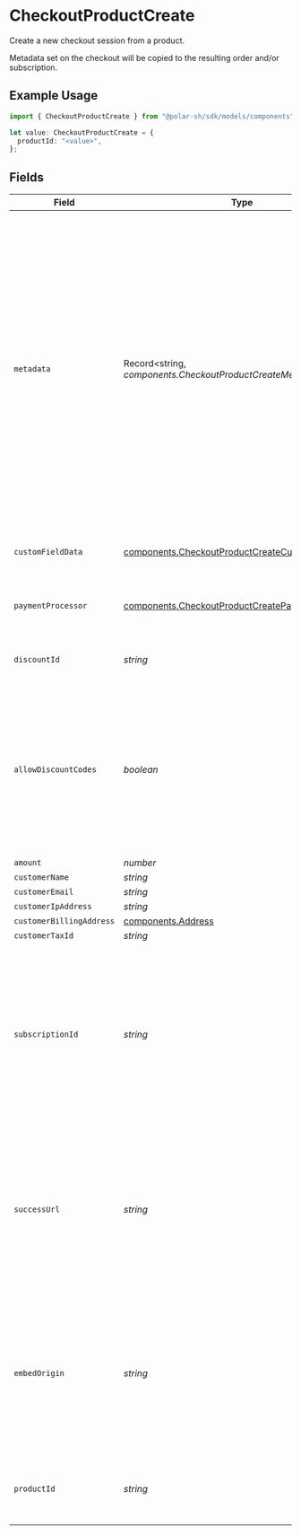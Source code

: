 # CheckoutProductCreate

Create a new checkout session from a product.

Metadata set on the checkout will be copied
to the resulting order and/or subscription.

## Example Usage

```typescript
import { CheckoutProductCreate } from "@polar-sh/sdk/models/components";

let value: CheckoutProductCreate = {
  productId: "<value>",
};
```

## Fields

| Field                                                                                                                                                                                                                                                                                        | Type                                                                                                                                                                                                                                                                                         | Required                                                                                                                                                                                                                                                                                     | Description                                                                                                                                                                                                                                                                                  |
| -------------------------------------------------------------------------------------------------------------------------------------------------------------------------------------------------------------------------------------------------------------------------------------------- | -------------------------------------------------------------------------------------------------------------------------------------------------------------------------------------------------------------------------------------------------------------------------------------------- | -------------------------------------------------------------------------------------------------------------------------------------------------------------------------------------------------------------------------------------------------------------------------------------------- | -------------------------------------------------------------------------------------------------------------------------------------------------------------------------------------------------------------------------------------------------------------------------------------------- |
| `metadata`                                                                                                                                                                                                                                                                                   | Record<string, *components.CheckoutProductCreateMetadata*>                                                                                                                                                                                                                                   | :heavy_minus_sign:                                                                                                                                                                                                                                                                           | Key-value object allowing you to store additional information.<br/><br/>The key must be a string with a maximum length of **40 characters**.<br/>The value must be either:<br/><br/>* A string with a maximum length of **500 characters**<br/>* An integer<br/>* A boolean<br/><br/>You can store up to **50 key-value pairs**. |
| `customFieldData`                                                                                                                                                                                                                                                                            | [components.CheckoutProductCreateCustomFieldData](../../models/components/checkoutproductcreatecustomfielddata.md)                                                                                                                                                                           | :heavy_minus_sign:                                                                                                                                                                                                                                                                           | Key-value object storing custom field values.                                                                                                                                                                                                                                                |
| `paymentProcessor`                                                                                                                                                                                                                                                                           | [components.CheckoutProductCreatePaymentProcessor](../../models/components/checkoutproductcreatepaymentprocessor.md)                                                                                                                                                                         | :heavy_check_mark:                                                                                                                                                                                                                                                                           | Payment processor to use. Currently only Stripe is supported.                                                                                                                                                                                                                                |
| `discountId`                                                                                                                                                                                                                                                                                 | *string*                                                                                                                                                                                                                                                                                     | :heavy_minus_sign:                                                                                                                                                                                                                                                                           | ID of the discount to apply to the checkout.                                                                                                                                                                                                                                                 |
| `allowDiscountCodes`                                                                                                                                                                                                                                                                         | *boolean*                                                                                                                                                                                                                                                                                    | :heavy_minus_sign:                                                                                                                                                                                                                                                                           | Whether to allow the customer to apply discount codes. If you apply a discount through `discount_id`, it'll still be applied, but the customer won't be able to change it.                                                                                                                   |
| `amount`                                                                                                                                                                                                                                                                                     | *number*                                                                                                                                                                                                                                                                                     | :heavy_minus_sign:                                                                                                                                                                                                                                                                           | N/A                                                                                                                                                                                                                                                                                          |
| `customerName`                                                                                                                                                                                                                                                                               | *string*                                                                                                                                                                                                                                                                                     | :heavy_minus_sign:                                                                                                                                                                                                                                                                           | N/A                                                                                                                                                                                                                                                                                          |
| `customerEmail`                                                                                                                                                                                                                                                                              | *string*                                                                                                                                                                                                                                                                                     | :heavy_minus_sign:                                                                                                                                                                                                                                                                           | N/A                                                                                                                                                                                                                                                                                          |
| `customerIpAddress`                                                                                                                                                                                                                                                                          | *string*                                                                                                                                                                                                                                                                                     | :heavy_minus_sign:                                                                                                                                                                                                                                                                           | N/A                                                                                                                                                                                                                                                                                          |
| `customerBillingAddress`                                                                                                                                                                                                                                                                     | [components.Address](../../models/components/address.md)                                                                                                                                                                                                                                     | :heavy_minus_sign:                                                                                                                                                                                                                                                                           | N/A                                                                                                                                                                                                                                                                                          |
| `customerTaxId`                                                                                                                                                                                                                                                                              | *string*                                                                                                                                                                                                                                                                                     | :heavy_minus_sign:                                                                                                                                                                                                                                                                           | N/A                                                                                                                                                                                                                                                                                          |
| `subscriptionId`                                                                                                                                                                                                                                                                             | *string*                                                                                                                                                                                                                                                                                     | :heavy_minus_sign:                                                                                                                                                                                                                                                                           | ID of a subscription to upgrade. It must be on a free pricing. If checkout is successful, metadata set on this checkout will be copied to the subscription, and existing keys will be overwritten.                                                                                           |
| `successUrl`                                                                                                                                                                                                                                                                                 | *string*                                                                                                                                                                                                                                                                                     | :heavy_minus_sign:                                                                                                                                                                                                                                                                           | URL where the customer will be redirected after a successful payment.You can add the `checkout_id={CHECKOUT_ID}` query parameter to retrieve the checkout session id.                                                                                                                        |
| `embedOrigin`                                                                                                                                                                                                                                                                                | *string*                                                                                                                                                                                                                                                                                     | :heavy_minus_sign:                                                                                                                                                                                                                                                                           | If you plan to embed the checkout session, set this to the Origin of the embedding page. It'll allow the Polar iframe to communicate with the parent page.                                                                                                                                   |
| `productId`                                                                                                                                                                                                                                                                                  | *string*                                                                                                                                                                                                                                                                                     | :heavy_check_mark:                                                                                                                                                                                                                                                                           | ID of the product to checkout. First available price will be selected.                                                                                                                                                                                                                       |